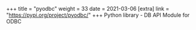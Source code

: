 +++
title = "pyodbc"
weight = 33
date = 2021-03-06
[extra]
link = "https://pypi.org/project/pyodbc/"
+++
Python library - DB API Module for ODBC

